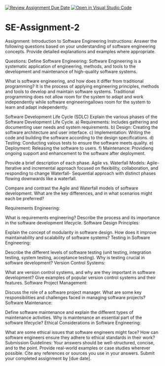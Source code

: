 [![Review Assignment Due Date](https://classroom.github.com/assets/deadline-readme-button-24ddc0f5d75046c5622901739e7c5dd533143b0c8e959d652212380cedb1ea36.svg)](https://classroom.github.com/a/-ucQIGTc)
[![Open in Visual Studio Code](https://classroom.github.com/assets/open-in-vscode-718a45dd9cf7e7f842a935f5ebbe5719a5e09af4491e668f4dbf3b35d5cca122.svg)](https://classroom.github.com/online_ide?assignment_repo_id=15243763&assignment_repo_type=AssignmentRepo)
# SE-Assignment-2
Assignment: Introduction to Software Engineering
Instructions:
Answer the following questions based on your understanding of software engineering concepts. Provide detailed explanations and examples where appropriate.

Questions:
Define Software Engineering:
Software Engineering is a systematic application of engineering, methods, and tools to the development and maintenance of high-quality software systems.

What is software engineering, and how does it differ from traditional programming?
It is the process of applying engineering principles, methods and tools to develop and maintain software systems.
Traditional programming does not allow room for the system to adapt and work independently while software engineeringallows room for the system to learn and adapt independently.

Software Development Life Cycle (SDLC)
Explain the various phases of the Software Development Life Cycle. 
a) Requirements: Includes gathering and documenting user needs and system requirements.
b) Design: Creating the software architecture and user interface.
c) Implementation: Writing the code and building the software according to the design specifications.
d) Testing: Conducting vaious tests to ensure the software meets quality.
e) Deployment: Releasing the software to users.
f) Maintenance: Providieng ongoing support and enhancement to the software after deployment.

Provide a brief description of each phase.
Agile vs. Waterfall Models:
Agile- Iterative and incremental approach focused on flexibility, collaboration, and responding to change
Waterfall- Sequential approach with distinct phases flowing downwards like a waterfall.


Compare and contrast the Agile and Waterfall models of software development. What are the key differences, and in what scenarios might each be preferred?

Requirements Engineering:

What is requirements engineering? Describe the process and its importance in the software development lifecycle.
Software Design Principles:

Explain the concept of modularity in software design. How does it improve maintainability and scalability of software systems?
Testing in Software Engineering:

Describe the different levels of software testing (unit testing, integration testing, system testing, acceptance testing). Why is testing crucial in software development?
Version Control Systems:

What are version control systems, and why are they important in software development? Give examples of popular version control systems and their features.
Software Project Management:

Discuss the role of a software project manager. What are some key responsibilities and challenges faced in managing software projects?
Software Maintenance:

Define software maintenance and explain the different types of maintenance activities. Why is maintenance an essential part of the software lifecycle?
Ethical Considerations in Software Engineering:

What are some ethical issues that software engineers might face? How can software engineers ensure they adhere to ethical standards in their work?
Submission Guidelines:
Your answers should be well-structured, concise, and to the point.
Provide real-world examples or case studies wherever possible.
Cite any references or sources you use in your answers.
Submit your completed assignment by [due date].
